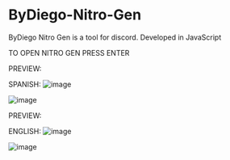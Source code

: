 # ByDiego-Nitro-Gen

ByDiego Nitro Gen is a tool for discord. Developed in JavaScript

TO OPEN NITRO GEN PRESS ENTER

PREVIEW:

SPANISH:
![image](https://user-images.githubusercontent.com/97636244/150639532-55cd5734-0168-47e3-a10a-527d8fa6608f.png)

![image](https://user-images.githubusercontent.com/97636244/150639552-0a98c673-3f99-426d-85ef-037b9dcd40c8.png)


PREVIEW:

ENGLISH:
![image](https://user-images.githubusercontent.com/97636244/150639563-d4e258db-f9f3-4874-90da-43fb3484c067.png)

![image](https://user-images.githubusercontent.com/97636244/150639572-e74a9da2-8bff-4d45-91ec-e03fb66cd7bb.png)
